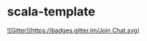 # scala-template
[![Gitter](https://badges.gitter.im/Join Chat.svg)](https://gitter.im/akr4/scala-template?utm_source=badge&utm_medium=badge&utm_campaign=pr-badge&utm_content=badge)